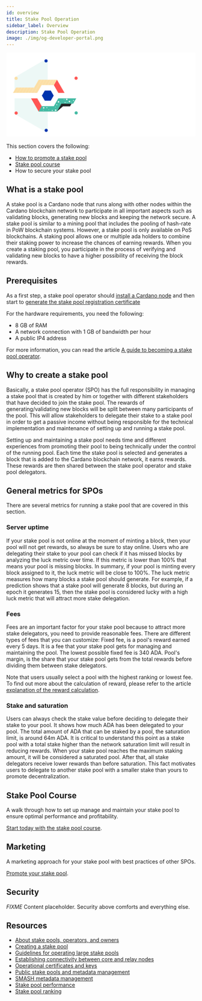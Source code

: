 ```yaml
---
id: overview
title: Stake Pool Operation
sidebar_label: Overview
description: Stake Pool Operation
image: ./img/og-developer-portal.png
---
```


![Cardano Operate a Stake Pool](../../static/img/card-stake-pool-course-title.svg)

This section covers the following:

* [How to promote a stake pool](../stake-pool-operation/marketing-stake-pool)
* [Stake pool course](../stake-pool-course/overview)
* How to secure your stake pool

## What is a stake pool

A stake pool is a Cardano node that runs along with other nodes within the Cardano blockchain network to participate in all important aspects such as validating blocks, generating new blocks and keeping the network secure. A stake pool is similar to a mining pool that includes the pooling of hash-rate in PoW blockchain systems. However, a stake pool is only available on PoS blockchains. A staking pool allows one or multiple ada holders to combine their staking power to increase the chances of earning rewards. When you create a staking pool, you participate in the process of verifying and validating new blocks to have a higher possibility of receiving the block rewards.

## Prerequisites

As a first step, a stake pool operator should [install a Cardano node](../cardano-integration/installing-cardano-node) and then start to [generate the stake pool registration certificate](https://docs.cardano.org/getting-started/operating-a-stake-pool/creating-keys-and-certificates)

For the hardware requirements, you need the following:
* 8 GB of RAM
* A network connection with 1 GB of bandwidth per hour
* A public IP4 address

For more information, you can read the article [A guide to becoming a stake pool operator](https://forum.cardano.org/t/a-guide-to-becoming-a-stake-pool-operator/36505).

## Why to create a stake pool

Basically, a stake pool operator (SPO) has the full responsibility in managing a stake pool that is created by him or together with different stakeholders that have decided to join the stake pool. The rewards of generating/validating new blocks will be split between many participants of the pool. This will allow stakeholders to delegate their stake to a stake pool in order to get a passive income without being responsible for the technical implementation and maintenance of setting up and running a stake pool.

Setting up and maintaining a stake pool needs time and different experiences from promoting their pool to being technically under the control of the running pool. Each time the stake pool is selected and generates a block that is added to the Cardano blockchain network, it earns rewards. These rewards are then shared between the stake pool operator and stake pool delegators.

## General metrics for SPOs

There are several metrics for running a stake pool that are covered in this section.

### Server uptime

If your stake pool is not online at the moment of minting a block, then your pool will not get rewards, so always be sure to stay online. Users who are delegating their stake to your pool can check if it has missed blocks by analyzing the luck metric over time. If this metric is lower than 100% that means your pool is missing blocks. In summary, if your pool is minting every block assigned to it, the luck metric will be close to 100%. The luck metric measures how many blocks a stake pool should generate. For example, if a prediction shows that a stake pool will generate 8 blocks, but during an epoch it generates 15, then the stake pool is considered lucky with a high luck metric that will attract more stake delegation.

### Fees

Fees are an important factor for your stake pool because to attract more stake delegators, you need to provide reasonable fees.
There are different types of fees that you can customize:
Fixed fee, is a pool's reward earned every 5 days. It is a fee that your stake pool gets for managing and maintaining the pool. The lowest possible fixed fee is 340 ADA.
Pool's margin, is the share that your stake pool gets from the total rewards before dividing them between stake delegators.

Note that users usually select a pool with the highest ranking or lowest fee. To find out more about the calculation of reward, please refer to the article [explanation of the reward calculation](https://docs.cardano.org/core-concepts/pledging-and-delegation-options).

### Stake and saturation

Users can always check the stake value before deciding to delegate their stake to your pool. It shows how much ADA has been delegated to your pool. The total amount of ADA that can be staked by a pool, the saturation limit, is around 64m ADA. It is critical to understand this point as a stake pool with a total stake higher than the network saturation limit will result in reducing rewards. When your stake pool reaches the maximum staking amount, it will be considered a saturated pool. After that, all stake delegators receive lower rewards than before saturation.  This fact motivates users to delegate to another stake pool with a smaller stake than yours to promote decentralization.

## Stake Pool Course
A walk through how to set up manage and maintain your stake pool to ensure optimal performance and profitability.

[Start today with the stake pool course](../stake-pool-course/overview).

## Marketing

A marketing approach for your stake pool with best practices of other SPOs.

[Promote your stake pool](../stake-pool-operation/marketing-stake-pool).

## Security
*FIXME* Content placeholder. Security above comforts and everything else.

## Resources

* [About stake pools, operators, and owners](https://docs.cardano.org/getting-started/operating-a-stake-pool/about-stake-pools)
* [Creating a stake pool](https://docs.cardano.org/getting-started/operating-a-stake-pool/creating-a-stake-pool)
* [Guidelines for operating large stake pools](https://docs.cardano.org/getting-started/guidelines-for-large-spos)
* [Establishing connectivity between core and relay nodes](https://docs.cardano.org/getting-started/operating-a-stake-pool/node-connectivity)
* [Operational certificates and keys](https://docs.cardano.org/getting-started/operating-a-stake-pool/creating-keys-and-certificates)
* [Public stake pools and metadata management](https://docs.cardano.org/getting-started/operating-a-stake-pool/public-stake-pools)
* [SMASH metadata management](https://docs.cardano.org/getting-started/operating-a-stake-pool/SMASH)
* [Stake pool performance](https://docs.cardano.org/getting-started/operating-a-stake-pool/performance)
* [Stake pool ranking](https://docs.cardano.org/getting-started/operating-a-stake-pool/ranking)
